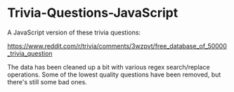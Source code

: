 # Trivia-Questions-JavaScript

A JavaScript version of these trivia questions:

https://www.reddit.com/r/trivia/comments/3wzpvt/free_database_of_50000_trivia_question

The data has been cleaned up a bit with various regex search/replace operations.
Some of the lowest quality questions have been removed, but there's still some bad ones.
